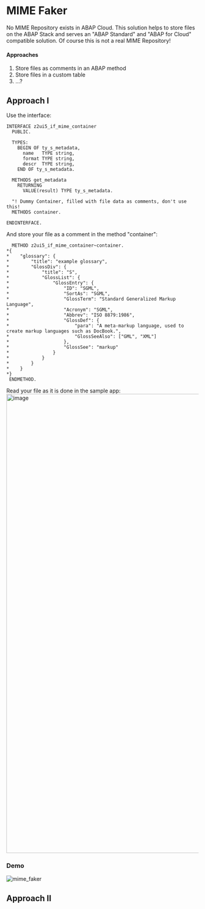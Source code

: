 # MIME Faker
No MIME Repository exists in ABAP Cloud. This solution helps to store files on the ABAP Stack and serves an "ABAP Standard" and "ABAP for Cloud" compatible solution. Of course this is not a real MIME Repository!

#### Approaches
1. Store files as comments in an ABAP method <br>
2. Store files in a custom table <br>
3. ...? <br>


## Approach I
Use the interface:
```abap
INTERFACE z2ui5_if_mime_container
  PUBLIC.

  TYPES:
    BEGIN OF ty_s_metadata,
      name   TYPE string,
      format TYPE string,
      descr  TYPE string,
    END OF ty_s_metadata.

  METHODS get_metadata
    RETURNING
      VALUE(result) TYPE ty_s_metadata.

  "! Dummy Container, filled with file data as comments, don't use this!
  METHODS container.

ENDINTERFACE.
```
And store your file as a comment in the method "container":
```abap
  METHOD z2ui5_if_mime_container~container.
*{
*    "glossary": {
*        "title": "example glossary",
*        "GlossDiv": {
*            "title": "S",
*            "GlossList": {
*                "GlossEntry": {
*                    "ID": "SGML",
*                    "SortAs": "SGML",
*                    "GlossTerm": "Standard Generalized Markup Language",
*                    "Acronym": "SGML",
*                    "Abbrev": "ISO 8879:1986",
*                    "GlossDef": {
*                        "para": "A meta-markup language, used to create markup languages such as DocBook.",
*                        "GlossSeeAlso": ["GML", "XML"]
*                    },
*                    "GlossSee": "markup"
*                }
*            }
*        }
*    }
*}
 ENDMETHOD.
```
Read your file as it is done in the sample app: <br>
<img width="1200" alt="image" src="https://github.com/oblomov-dev/a2UI5_cloud_mime_fake/assets/102328295/cdd2a42a-a40a-4c01-b3de-64f1299c2f40">
### Demo
![mime_faker](https://github.com/oblomov-dev/a2UI5_cloud_mime_fake/assets/102328295/2a30f523-9c2b-46be-89d1-516836ba7e2b)

## Approach II
